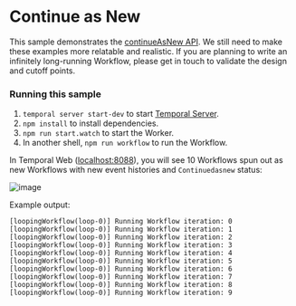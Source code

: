 # Continue as New

This sample demonstrates the [continueAsNew API](https://docs.temporal.io/application-development/features/#continue-as-new). We still need to make these examples more relatable and realistic. If you are planning to write an infinitely long-running Workflow, please get in touch to validate the design and cutoff points.

### Running this sample

1. `temporal server start-dev` to start [Temporal Server](https://github.com/temporalio/cli/#installation).
2. `npm install` to install dependencies.
3. `npm run start.watch` to start the Worker.
4. In another shell, `npm run workflow` to run the Workflow.

In Temporal Web ([localhost:8088](http://localhost:8088)), you will see 10 Workflows spun out as new Workflows with new event histories and `Continuedasnew` status:

![image](https://user-images.githubusercontent.com/6764957/139667701-25369e04-5cad-4721-bbff-3d12bf8bfd66.png)

Example output:

```
[loopingWorkflow(loop-0)] Running Workflow iteration: 0
[loopingWorkflow(loop-0)] Running Workflow iteration: 1
[loopingWorkflow(loop-0)] Running Workflow iteration: 2
[loopingWorkflow(loop-0)] Running Workflow iteration: 3
[loopingWorkflow(loop-0)] Running Workflow iteration: 4
[loopingWorkflow(loop-0)] Running Workflow iteration: 5
[loopingWorkflow(loop-0)] Running Workflow iteration: 6
[loopingWorkflow(loop-0)] Running Workflow iteration: 7
[loopingWorkflow(loop-0)] Running Workflow iteration: 8
[loopingWorkflow(loop-0)] Running Workflow iteration: 9
```
